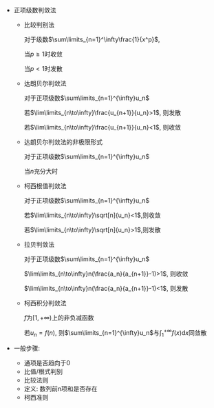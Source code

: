 - 正项级数判敛法

  - 比较判别法

    对于级数$\sum\limits_{n=1}^\infty\frac{1}{x^p}$, 

    当$p\ge1$时收敛

    当$p<1$时发散

  - 达朗贝尔判敛法

    对于正项级数$\sum\limits_{n=1}^{\infty}u_n$

    若$\lim\limits_{n\to\infty}\frac{u_{n+1}}{u_n}>1$, 则发散

    若$\lim\limits_{n\to\infty}\frac{u_{n+1}}{u_n}<1$, 则收敛

  - 达朗贝尔判敛法的非极限形式

    对于正项级数$\sum\limits_{n=1}^{\infty}u_n$

    当$n$充分大时

  - 柯西根值判敛法

    对于正项级数$\sum\limits_{n=1}^{\infty}u_n$

    若$\lim\limits_{n\to\infty}\sqrt[n]{u_n}<1$,则收敛

    若$\lim\limits_{n\to\infty}\sqrt[n]{u_n}>1$,则发散

  - 拉贝判敛法

    对于正项级数$\sum\limits_{n=1}^{\infty}u_n$

    $\lim\limits_{n\to\infty}n(\frac{a_n}{a_{n+1}}-1)>1$, 则收敛

    $\lim\limits_{n\to\infty}n(\frac{a_n}{a_{n+1}}-1)<1$, 则发散

  - 柯西积分判敛法

    $f$为$[1,+\infty)$上的非负减函数

    若$u_n=f(n)$, 则$\sum\limits_{n=1}^{\infty}u_n$与$\int_1^{+\infty}f(x)\mathrm dx$同敛散

- 一般步骤:

  - 通项是否趋向于0
  - 比值/根式判别
  - 比较法则
  - 定义: 数列前n项和是否存在
  - 柯西准则
